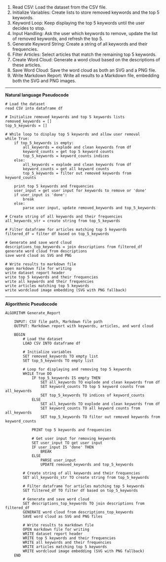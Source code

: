 1. Read CSV: Load the dataset from the CSV file.
2. Initialize Variables: Create lists to store removed keywords and the top 5 keywords.
3. Keyword Loop: Keep displaying the top 5 keywords until the user decides to stop.
4. Input Handling: Ask the user which keywords to remove, update the list of removed keywords, and refresh the top 5.
5. Generate Keyword String: Create a string of all keywords and their frequencies.
6. Filter Articles: Select articles that match the remaining top 5 keywords.
7. Create Word Cloud: Generate a word cloud based on the descriptions of these articles.
8. Save Word Cloud: Save the word cloud as both an SVG and a PNG file.
9. Write Markdown Report: Write all results to a Markdown file, embedding both the SVG and PNG images.
---
**Natural language Pseudocode**

```Pseudocode
# Load the dataset
read CSV into dataframe df

# Initialize removed keywords and top 5 keywords lists
removed_keywords = []
top_5_keywords = []

# While loop to display top 5 keywords and allow user removal
while True:
    if top_5_keywords is empty:
        all_keywords = explode and clean keywords from df
        keyword_counts = get top 5 keyword counts
        top_5_keywords = keyword_counts indices
    else:
        all_keywords = explode and clean keywords from df
        keyword_counts = get all keyword counts
        top_5_keywords = filter out removed keywords from keyword_counts

    print top 5 keywords and frequencies
    user_input = get user input for keywords to remove or 'done'
    if user_input is 'done':
        break
    else:
        parse user input, update removed_keywords and top_5_keywords

# Create string of all keywords and their frequencies
all_keywords_str = create string from top_5_keywords

# Filter dataframe for articles matching top 5 keywords
filtered_df = filter df based on top_5_keywords

# Generate and save word cloud
descriptions_top_keywords = join descriptions from filtered_df
generate word cloud from descriptions
save word cloud as SVG and PNG

# Write results to markdown file
open markdown file for writing
write dataset report header
write top 5 keywords and their frequencies
write all keywords and their frequencies
write articles matching top 5 keywords
write wordcloud image embedding (SVG with PNG fallback)
```
---
**Algorithmic Pseudocode**

```
ALGORITHM Generate_Report

    INPUT: CSV file path, Markdown file path
    OUTPUT: Markdown report with keywords, articles, and word cloud

    BEGIN
        # Load the dataset
        LOAD CSV INTO dataframe df

        # Initialize variables
        SET removed_keywords TO empty list
        SET top_5_keywords TO empty list

        # Loop for displaying and removing top 5 keywords
        WHILE True DO
            IF top_5_keywords IS empty THEN
                SET all_keywords TO explode and clean keywords from df
                SET keyword_counts TO top 5 keyword counts from all_keywords
                SET top_5_keywords TO indices of keyword_counts
            ELSE
                SET all_keywords TO explode and clean keywords from df
                SET keyword_counts TO all keyword counts from all_keywords
                SET top_5_keywords TO filter out removed keywords from keyword_counts
            
            PRINT top 5 keywords and frequencies

            # Get user input for removing keywords
            SET user_input TO get user input
            IF user_input IS 'done' THEN
                BREAK
            ELSE
                PARSE user_input
                UPDATE removed_keywords and top_5_keywords

        # Create string of all keywords and their frequencies
        SET all_keywords_str TO create string from top_5_keywords

        # Filter dataframe for articles matching top 5 keywords
        SET filtered_df TO filter df based on top_5_keywords

        # Generate and save word cloud
        SET descriptions_top_keywords TO join descriptions from filtered_df
        GENERATE word cloud from descriptions_top_keywords
        SAVE word cloud as SVG and PNG files

        # Write results to markdown file
        OPEN markdown file for writing
        WRITE dataset report header
        WRITE top 5 keywords and their frequencies
        WRITE all keywords and their frequencies
        WRITE articles matching top 5 keywords
        WRITE wordcloud image embedding (SVG with PNG fallback)
    END
```
